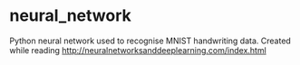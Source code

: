 # neural_network
Python neural network used to recognise MNIST handwriting data.
Created while reading http://neuralnetworksanddeeplearning.com/index.html
